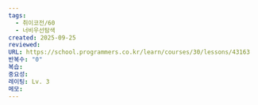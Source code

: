 ```yaml
---
tags:
  - 취이코전/60
  - 너비우선탐색
created: 2025-09-25
reviewed:
URL: https://school.programmers.co.kr/learn/courses/30/lessons/43163
반복수: "0"
복습:
중요성:
레이팅: Lv. 3
메모:
---
```

